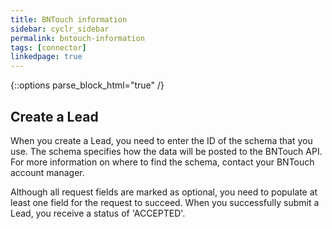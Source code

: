 ```yaml
---
title: BNTouch information
sidebar: cyclr_sidebar
permalink: bntouch-information
tags: [connector]
linkedpage: true
---
```

{::options parse_block_html="true" /}
<section class="card">

## Create a Lead

When you create a Lead, you need to enter the ID of the schema that you use. The schema specifies how the data will be posted to the BNTouch API. For more information on where to find the schema, contact your BNTouch account manager. 

Although all request fields are marked as optional, you need to populate at least one field for the request to succeed. When you successfully submit a Lead, you receive a status of 'ACCEPTED'.

</section>
